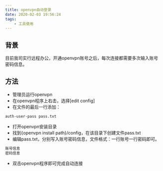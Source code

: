 ```yaml
---
title: openvpn自动登录
date: 2020-02-03 19:56:24
tags: 
    - 工具使用
---
```

<meta name="referrer" content="no-referrer" />

## 背景

目前我司实行远程办公，开通openvpn账号之后，每次连接都需要多次输入账号密码信息。

## 方法

- 管理员运行openvpn
- 在openvpn程序上右击，选择[edit config]
- 在文件的最后一行添加：
```xml
auth-user-pass pass.txt
```
- 打开openvpn安装目录
- 找到{openvpn install path}/config，在该目录下创建文件pass.txt
- 编辑pass.txt，分别写入账号密码信息，文件格式：一行账号一行密码即可。
```xml
账号信息
密码信息
```
- 双击openvpn程序即可完成自动连接


